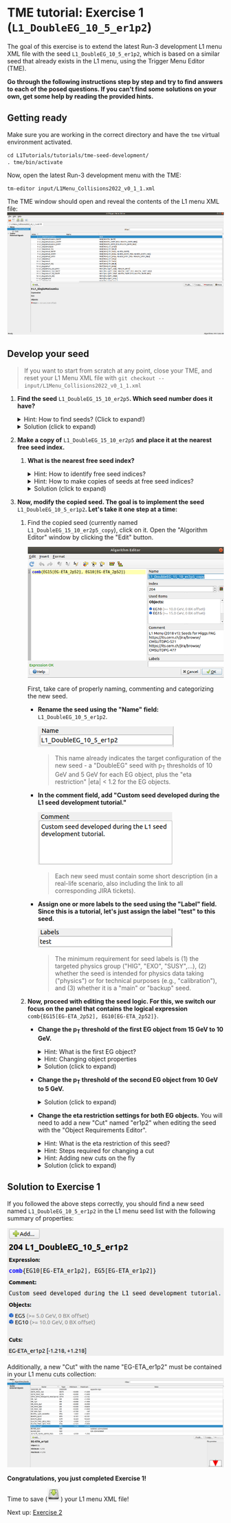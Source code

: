 # TME tutorial: Exercise 1 (`L1_DoubleEG_10_5_er1p2`)

The goal of this exercise is to extend the latest Run-3 development L1 menu XML file
with the seed `L1_DoubleEG_10_5_er1p2`, which is based on a similar seed that already exists in the L1 menu, using the Trigger Menu Editor (TME).

**Go through the following instructions step by step and try to find answers to each of the posed questions. If you can't find some solutions on your own, get some help by reading the provided hints.**

## Getting ready

Make sure you are working in the correct directory and have the `tme` virtual
environment activated.
```
cd L1Tutorials/tutorials/tme-seed-development/
. tme/bin/activate
```

Now, open the latest Run-3 development menu with the TME:
```
tm-editor input/L1Menu_Collisions2022_v0_1_1.xml
```

The TME window should open and reveal the contents of the L1 menu XML file:
![TME startup](images/tme_startup.png)

## Develop your seed

> If you want to start from scratch at any point, close your TME, and reset your L1 Menu XML file with ```git checkout -- input/L1Menu_Collisions2022_v0_1_1.xml```

1. **Find the seed** `L1_DoubleEG_15_10_er2p5`**. Which seed number does it have?**
    <details>
    <summary>Hint: How to find seeds? (Click to expand!)</summary>

    A seed can be found many ways. The easiest method is to search for it using
    the "Filter" field above the seed list (in the top right area, above the seed list).
    </details>


    <details>
    <summary>Solution (click to expand)</summary>

    The seed `L1_DoubleEG_15_10_er2p5` has the number 205.

    ![Original seed](images/ex1_original-seed.png)
    </details>

1. **Make a copy of** `L1_DoubleEG_15_10_er2p5` **and place it at the nearest free seed index.**
    1. **What is the nearest free seed index?**
        <details>
        <summary>Hint: How to identify free seed indices?</summary>

        You don't necessarily have to look for free seed indices by eye. The TME can help you identify the occupation status of indices. Try to look out for that TME feature. (See the next hint if you can't find it.)
        </details>

        <details>
        <summary>Hint: How to make copies of seeds at free seed indices?</summary>

        Click the source seed `L1_DoubleEG_15_10_er2p5`. In the detailed view that appeared in the lower half of the TME window, click "Copy".

        ![Original seed](images/ex1_original-seed.png)

        A copy dialog will open. The field "Index" contains the target seed index. You can use the "Select index" button ![Select index button](images/tme_index-button.png) next to the field to identify the nearest free index.
        </details>

        <details>
        <summary>Solution (click to expand)</summary>

        The nearest free seed index is 204. Here is where we place the seed copy.

        ![Seed index](images/ex1_seed-index.png)

        The resulting seed copy should appear above the original seed:

        ![Copied seed](images/ex1_original-seed-copy.png)
        </details>

1. **Now, modify the copied seed. The goal is to implement the seed** `L1_DoubleEG_10_5_er1p2`**. Let's take it one step at a time:**
    1. Find the copied seed (currently named `L1_DoubleEG_15_10_er2p5_copy`), click on it. Open the "Algorithm Editor" window by clicking the "Edit" button.

        ![Alogirthms editor](images/ex1_algorithms-editor.png)

        First, take care of properly naming, commenting and categorizing the new seed.
        * **Rename the seed using the "Name" field:** `L1_DoubleEG_10_5_er1p2`.

            ![Seed name](images/ex1_seed-name.png)
        
            > This name already indicates the target configuration of the new seed - a "DoubleEG" seed with p<sub>T</sub> thresholds of 10 GeV and 5 GeV for each EG object, plus the "eta restriction" |eta| < 1.2 for the EG objects.

        * **In the comment field, add "Custom seed developed during the L1 seed development tutorial."**

            ![Seed comment](images/ex1_seed-comment.png)

            > Each new seed must contain some short description (in a real-life scenario, also including the link to all corresponding JIRA tickets).

        * **Assign one or more labels to the seed using the "Label" field. Since this is a tutorial, let's just assign the label "test" to this seed.**

            ![Seed label](images/ex1_seed-label.png)

            > The minimum requirement for seed labels is (1) the targeted physics group ("HIG", "EXO", "SUSY",...), (2) whether the seed is intended for physics data taking ("physics") or for technical purposes (e.g., "calibration"), and (3) whether it is a "main" or "backup" seed.

    1. **Now, proceed with editing the seed logic. For this, we switch our focus on the panel that contains the logical expression** `comb{EG15[EG-ETA_2p52], EG10[EG-ETA_2p52]}`.

        * **Change the p<sub>T</sub> threshold of the first EG object from 15 GeV to 10 GeV.**
            <details>
            <summary>Hint: What is the first EG object?</summary>

            The first EG object appears as the string "EG15[EG-ETA_2p52]".
            The object itself is represented by "EG15", while the string in the square brackets encodes the extra requirements applied to the EG object.
            By convention, the numerical value attached to the object is the imposed minimum-p<sub>T</sub> requirement.
            </details>

            <details>
            <summary>Hint: Changing object properties</summary>

            The most transparent way to change object properties is to (1) put the cursor on the object by clicking somewhere within the "EG15" string

            ![Selecting object](images/ex1_select-object.png)
            
            and (2) then use the "Edit Object" button ![Edit object](images/tme_edit-object-button.png) in the menu.

            The "Object Requirement Editor" window opens. Find the field that reads "15.0 GeV" and adjust its value to "10.0 GeV". Confirm by clicking "OK".

            ![Adjust pT](images/ex1_edit-object-pt.png)
            </details>
            
            <details>
            <summary>Solution (click to expand)</summary>

            The logical expression should now read
            ```
            comb{EG10[EG-ETA_2p52], EG10[EG-ETA_2p52]}
            ```
            (i.e., `EG15` of the first EG object changed into `EG10`).
            </details>

        * **Change the p<sub>T</sub> threshold of the second EG object from 10 GeV to 5 GeV.**
            <details>
            <summary>Solution (click to expand)</summary>

            The procedure of changing the second EG object properties is analogous to the the previous step.

            Now that you already know how the logical expression should change, you could also just "type" your changes directly into the logical expression string.

            In any case, the updated expression should now read
            ```
            comb{EG10[EG-ETA_2p52], EG5[EG-ETA_2p52]}`
            ```

        * **Change the eta restriction settings for both EG objects.** You will need to add a new "Cut" named "er1p2" when editing the seed with the "Object Requirements Editor".
            <details>
            <summary>Hint: What is the eta restriction of this seed?</summary>

            By convention, eta restriction of L1 seeds are denoted as "er", followed by a numerical value ("2p52" means "2.52"). These requirements restrict the pseudorapidity range a given object can fall into.

            In our example seed, the eta restriction is "er2p52", corresponding to requirement |eta| < 2.52.
            </details>

            <details>
            <summary>Hint: Steps required for changing a cut</summary>

            In order to change a cut, it is generally not sufficient to simply modify its string expression. Instead, one needs to create a new "Cut", which is a separate "object" that encodes the cut properties (variable and thresholds) and which is identified via a unique name.
            
            Such a "Cut" appears in the list of cuts:

            ![Cuts menu](images/tme_cuts-menu.png)

            New cuts can be created either in the "Cuts" section of a given L1 menu XML or "on-the-fly" during seed development (see the next hint for more details).
            </details>

            <details>
            <summary>Hint: Adding new cuts on the fly</summary>

            New cuts can be added on the fly by opening the "Object Requirements Editor" (by putting the mouse cursor on top of the "EG-ETA_er2p5" expression and clicking the the "Edit Object" button) and subsequently pushing the "Add" button in the bottom center of the window.

            The "Add" button opens the "Cut Editor". In its left panel, toggle "EG" and select the "ETA" cut type. Assign the suffix "er1p2" using the name field in the top center. Now use the up/down buttons to adjust the minimum and maximum values of this |eta| requirement.
            > The nearest available threshold is -1.218 and +1.218. At L1, the values of variables are discrete and cannot assume any arbitrary value from the continuum.

            ![New cut](images/ex1_new-cut.png)

            Finally, click "OK" and select the new cut from the list in the Object Requirements Editor. Confirm with "OK".

            For the second EG object, the "er1p2" cut does not need to be created again. Just identify it in the cut list in the Object Requirements Editor and select it.
            </details>

            <details>
            <summary>Solution (click to expand)</summary>

            The logical expression should now read
            ```
            comb{EG10[EG-ETA_1p2], EG5[EG-ETA_1p2]}`
            ```
            Also, the corresponding cut "EG-ETA_1p2" should be contained in the list of Cuts of the L1 menu XML. You can close the Algorithm Editor by clicking "OK" and check the "Cuts" in the menu on the left.

            ![Cuts menu](images/tme_cuts-menu.png)
            </details>

## Solution to Exercise 1

If you followed the above steps correctly, you should find a new seed named `L1_DoubleEG_10_5_er1p2` in the L1 menu seed list with the following summary of properties:

![Solution to Exercise 1 (new seed)](images/ex1_solution.png)

Additionally, a new "Cut" with the name "EG-ETA_er1p2" must be contained in your L1 menu cuts collection:
![Solution to Exercise 1 (new cut)](images/ex1_cuts.png)

**Congratulations, you just completed Exercise 1!**

Time to save (![Save](images/tme_save-button.png)) your L1 menu XML file!

Next up: [Exercise 2](exercise-2.md)


